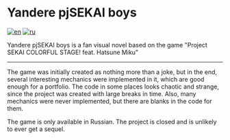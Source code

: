 # Yandere pjSEKAI boys
[![en](https://img.shields.io/badge/lang-en-en?color=ffffff)](https://github.com/N0Fanru/Yandere-pjSEKAI-boys/blob/master/README-en.md)
[![ru](https://img.shields.io/badge/lang-ru-ru?color=ff6363)](https://github.com/N0Fanru/Yandere-pjSEKAI-boys/blob/master/README.md)

Yandere pjSEKAI boys is a fan visual novel based on the game "Project SEKAI COLORFUL STAGE! feat. Hatsune Miku"

---

The game was initially created as nothing more than a joke, but in the end, several interesting mechanics were implemented in it, which are good enough for a portfolio. The code in some places looks chaotic and strange, since the project was created with large breaks in time. Also, many mechanics were never implemented, but there are blanks in the code for them.

The game is only available in Russian.
The project is closed and is unlikely to ever get a sequel.

